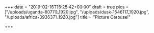 +++
date = "2019-02-16T15:25:42+00:00"
draft = true
pics = ["/uploads/uganda-80770_1920.jpg", "/uploads/dusk-1546117_1920.jpg", "/uploads/africa-3936371_1920.jpg"]
title = "Picture Carousel"

+++
